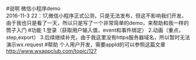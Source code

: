 #说明
微信小程序demo<br/>
2016-11-3 22：17,微信小程序正式公测，只是无法发布，但这不影响我们开发，由于我也只是看了一天，所以只是写了一个非常简单的demo，来帮助和我一样的筒子入门
#功能
1.登录（获取用户输入值，event和事件绑定）
2.动画（重点，step,export）
3.后续继续补充，由于我这里没有https服务器域名，所以暂时无法演示wx.request
#帮助
个人用户开发，需要appId的可以参照这篇文章 http://www.wxappclub.com/topic/127










